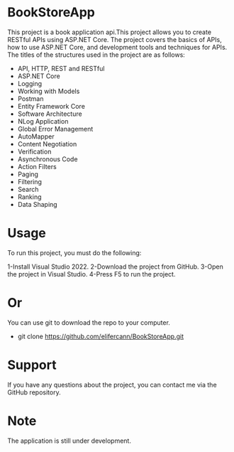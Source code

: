 # BookStoreApp

This project is a book application api.This project allows you to create RESTful APIs using ASP.NET Core. The project covers the basics of APIs, how to use ASP.NET Core, and development tools and techniques for APIs. The titles of the structures used in the project are as follows: 

* API, HTTP, REST and RESTful
* ASP.NET Core
* Logging
* Working with Models
* Postman
* Entity Framework Core
* Software Architecture
* NLog Application
* Global Error Management
* AutoMapper
* Content Negotiation
* Verification
* Asynchronous Code
* Action Filters
* Paging
* Filtering
* Search
* Ranking
* Data Shaping

# Usage

To run this project, you must do the following:

1-Install Visual Studio 2022.
2-Download the project from GitHub.
3-Open the project in Visual Studio.
4-Press F5 to run the project.

# Or 
 You can use git to download the repo to your computer.

* git clone https://github.com/elifercann/BookStoreApp.git

# Support
 If you have any questions about the project, you can contact me via the GitHub repository.

# Note
 The application is still under development.

